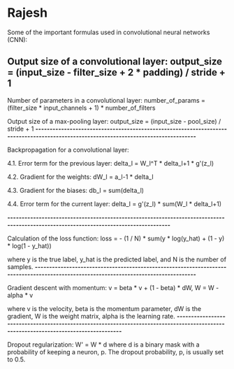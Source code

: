 # Rajesh

Some of the important formulas used in convolutional neural networks (CNN):

Output size of a convolutional layer: output_size = (input_size - filter_size + 2 * padding) / stride + 1
-------------------------------------------------------------------------------------------------------------------------------------
Number of parameters in a convolutional layer: number_of_params = (filter_size * input_channels + 1) * number_of_filters

Output size of a max-pooling layer: output_size = (input_size - pool_size) / stride + 1
**-------------------------------------------------------------------------------------------------------------------------------------**

Backpropagation for a convolutional layer:

4.1. Error term for the previous layer: delta_l = W_l^T * delta_l+1 * g'(z_l)

4.2. Gradient for the weights: dW_l = a_l-1 * delta_l

4.3. Gradient for the biases: db_l = sum(delta_l)

4.4. Error term for the current layer: delta_l = g'(z_l) * sum(W_l * delta_l+1)

**-------------------------------------------------------------------------------------------------------------------------------------**

Calculation of the loss function: loss = - (1 / N) * sum(y * log(y_hat) + (1 - y) * log(1 - y_hat))

where y is the true label, y_hat is the predicted label, and N is the number of samples.
**-------------------------------------------------------------------------------------------------------------------------------------**


Gradient descent with momentum: v = beta * v + (1 - beta) * dW, W = W - alpha * v

where v is the velocity, beta is the momentum parameter, dW is the gradient, W is the weight matrix, alpha is the learning rate.
**-------------------------------------------------------------------------------------------------------------------------------------**

Dropout regularization: W' = W * d
where d is a binary mask with a probability of keeping a neuron, p. The dropout probability, p, is usually set to 0.5.
